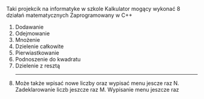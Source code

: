 Taki projekcik na informatyke w szkole
Kalkulator mogący wykonać 8 działań matematycznych
Zaprogramowany w C++
1. Dodawanie
2. Odejmowanie
3. Mnożenie
4. Dzielenie całkowite
5. Pierwiastkowanie
6. Podnoszenie do kwadratu
7. Dzielenie z resztą
8. -----
   Może także wpisać nowe liczby oraz wypisać menu jescze raz
N. Zadeklarowanie liczb jeszcze raz
M. Wypisanie menu jeszcze raz
